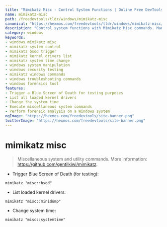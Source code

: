 ```yaml
---
title: "Mimikatz Misc - Control System Functions | Online Free DevTools by Hexmos"
name: mimikatz-misc
path: /freedevtools/tldr/windows/mimikatz-misc
canonical: "https://hexmos.com/freedevtools/tldr/windows/mimikatz-misc/"
description: "Control system functions with Mimikatz Misc commands. Manage processes, manipulate time, and trigger BSOD for testing. Free online tool, no registration required."
category: windows
keywords:
- windows mimikatz misc
- mimikatz system control
- mimikatz bsod trigger
- mimikatz kernel drivers list
- mimikatz system time change
- windows system manipulation
- windows security testing
- mimikatz windows commands
- windows troubleshooting commands
- windows forensics tool
features:
- Trigger a Blue Screen of Death for testing purposes
- List all loaded kernel drivers
- Change the system time
- Execute miscellaneous system commands
- Perform forensic analysis on a Windows system
ogImage: "https://hexmos.com/freedevtools/site-banner.png"
twitterImage: "https://hexmos.com/freedevtools/site-banner.png"
---
```


# mimikatz misc

> Miscellaneous system and utility commands.
> More information: <https://github.com/gentilkiwi/mimikatz>.

- Trigger Blue Screen of Death (for testing):

`mimikatz "misc::bsod"`

- List loaded kernel drivers:

`mimikatz "misc::minidump"`

- Change system time:

`mimikatz "misc::systemtime"`
